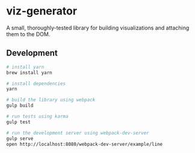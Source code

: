 # viz-generator
A small, thoroughly-tested library for building visualizations and attaching them to the DOM.

## Development
```bash
# install yarn
brew install yarn

# install dependencies
yarn

# build the library using webpack
gulp build

# run tests using karma
gulp test

# run the development server using webpack-dev-server
gulp serve
open http://localhost:8080/webpack-dev-server/example/line
```
